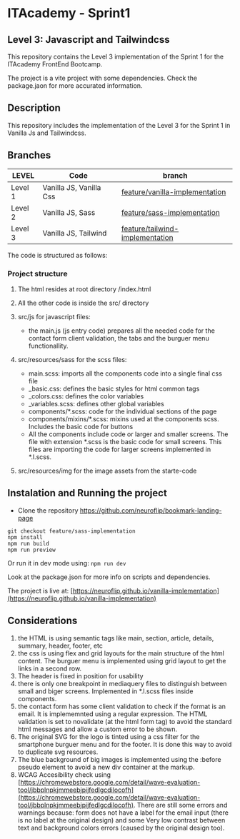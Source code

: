# ITAcademy - Sprint1
## Level 3: Javascript and Tailwindcss

This repository contains the Level 3 implementation of the Sprint 1 for the ITAcademy FrontEnd Bootcamp.

The project is a vite project with some dependencies. Check the package.jaon for more accurated information.

## Description

This repository includes the implementation of the Level 3 for the Sprint 1 in Vanilla Js and Tailwindcss. 

## Branches

| LEVEL | Code | branch |
| -------- | -------- | --------  |
| Level 1 | Vanilla JS, Vanilla Css | [feature/vanilla-implementation](https://github.com/neuroflip/bookmark-landing-page/tree/feature/vanilla-implementation) |
| Level 2 | Vanilla JS, Sass | [feature/sass-implementation](https://github.com/neuroflip/bookmark-landing-page/tree/feature/sass-implementation)
| Level 3 | Vanilla JS, Tailwind | [feature/tailwind-implementation](https://github.com/neuroflip/bookmark-landing-page/tree/feature/tailwind-implementation)

The code is structured as follows:

### Project structure

1. The html resides at root directory /index.html
2. All the other code is inside the src/ directory
3. src/js for javascript files: 
    - the main.js (js entry code) prepares all the needed code for the contact form client validation, the tabs and the burguer menu functionallity.
4. src/resources/sass for the scss files: 
    - main.scss: imports all the components code into a single final css file
    - _basic.css: defines the basic styles for html common tags
    - _colors.css: defines the color variables
    - _variables.scss: defines other global variables
    - components/*.scss: code for the individual sections of the page
    - components/mixins/*.scss: mixins used at the components scss. Includes the basic code for buttons
    - All the components include code or larger and smaller screens. The file with extension *.scss is the basic code for small screens. This files are importing the code for larger screens implemented in *.l.scss. 

5. src/resources/img for the image assets from the starte-code


## Instalation and Running the project

- Clone the repository https://github.com/neuroflip/bookmark-landing-page
```
git checkout feature/sass-implementation
npm install
npm run build
npm run preview
```

Or run it in dev mode using:
`npm run dev`

Look at the package.json for more info on scripts and dependencies.

The project is live at: [https://neuroflip.github.io/vanilla-implementation](https://neuroflip.github.io/vanilla-implementation)

## Considerations

1. the HTML is using semantic tags like main, section, article, details, summary, header, footer, etc
2. the css is using flex and grid layouts for the main structure of the html content. The burguer menu is implemented using grid layout to get the links in a second row.
3. The header is fixed in position for usability
4. there is only one breakpoint in mediaquery files to distinguish between small and biger screens. Implemented in *.l.scss files inside components.
5. the contact form has some client validation to check if the format is an email. It is implememnted using a regular expression. The HTML validation is set to novalidate (at the html form tag) to avoid the standard html messages and allow a custom error to be shown.
6. The original SVG for the logo is tinted using a css filter for the smartphone burguer menu and for the footer. It is done this way to avoid to duplicate svg resources.
7. The blue background of big images is implemented using the :before pseudo element to avoid a new div container at the markup.
8. WCAG Accesibility check using [https://chromewebstore.google.com/detail/wave-evaluation-tool/jbbplnpkjmmeebjpijfedlgcdilocofh](https://chromewebstore.google.com/detail/wave-evaluation-tool/jbbplnpkjmmeebjpijfedlgcdilocofh). There are still some errors and warnings because: form does not have a label for the email input (there is no label at the original design) and some Very low contrast between text and background colors errors (caused by the original design too).
